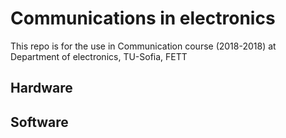 # Communications in electronics
This repo is for the use in Communication course (2018-2018) at Department of electronics, TU-Sofia, FETT

## Hardware 

## Software